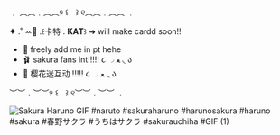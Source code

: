 
﹒ ︵︵﹒︵︵୨ ꒰ㅤ꒱ ୧︵︵﹒︵︵ ﹒

✦ .˚ ꕀ🍓 .꒰卡特 . 𝐊𝐀𝐓꒱
➜ will make cardd soon!!
- 💬 freely add me in pt hehe
- 🩰 sakura fans int!!!!! ૮ ◞ ﻌ ◟ ა
- 🍨 
  樱花迷互动 !!!!! ૮ ◞ ﻌ ◟ ა

︶︶﹒︶︶୨ ꒰ㅤ꒱ ୧︶︶﹒︶︶ ﹒


![Sakura Haruno GIF #naruto #sakuraharuno #harunosakura #haruno #sakura #春野サクラ #うちはサクラ #sakurauchiha #GIF (1)](https://github.com/user-attachments/assets/0e85b34e-d21e-4ccb-a12e-529baaadaf31)


